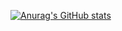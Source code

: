 [![Anurag's GitHub stats](https://github-readme-stats.vercel.app/api?username=sakurawen)](https://github.com/anuraghazra/github-readme-stats)
